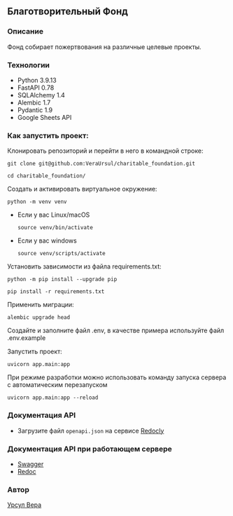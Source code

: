 ## Благотворительный Фонд

### Описание

Фонд собирает пожертвования на различные целевые проекты.

### Технологии

- Python 3.9.13
- FastAPI 0.78
- SQLAlchemy 1.4
- Alembic 1.7
- Pydantic 1.9
- Google Sheets API


### Как запустить проект:


Клонировать репозиторий и перейти в него в командной строке:

```
git clone git@github.com:VeraUrsul/charitable_foundation.git
```

```
cd charitable_foundation/
```

Cоздать и активировать виртуальное окружение:

```
python -m venv venv
```

* Если у вас Linux/macOS

    ```
    source venv/bin/activate
    ```

* Если у вас windows

    ```
    source venv/scripts/activate
    ```

Установить зависимости из файла requirements.txt:

```
python -m pip install --upgrade pip
```

```
pip install -r requirements.txt
```

Применить миграции:

```
alembic upgrade head
```

Создайте и заполните файл .env, в качестве примера используйте файл .env.example

Запустить проект:

```
uvicorn app.main:app
```

При режиме разработки можно использовать команду запуска сервера с автоматическим перезапуском

```
uvicorn app.main:app --reload
```

###  Документация API

- Загрузите файл `openapi.json` на сервисе [Redocly](https://redocly.github.io/redoc/)

### Документация API  при работающем сервере 
- [Swagger](http://127.0.0.1:8000/docs)
- [Redoc](http://127.0.0.1:8000/redoc)

### Автор 
[Урсул Вера](https://github.com/VeraUrsul)